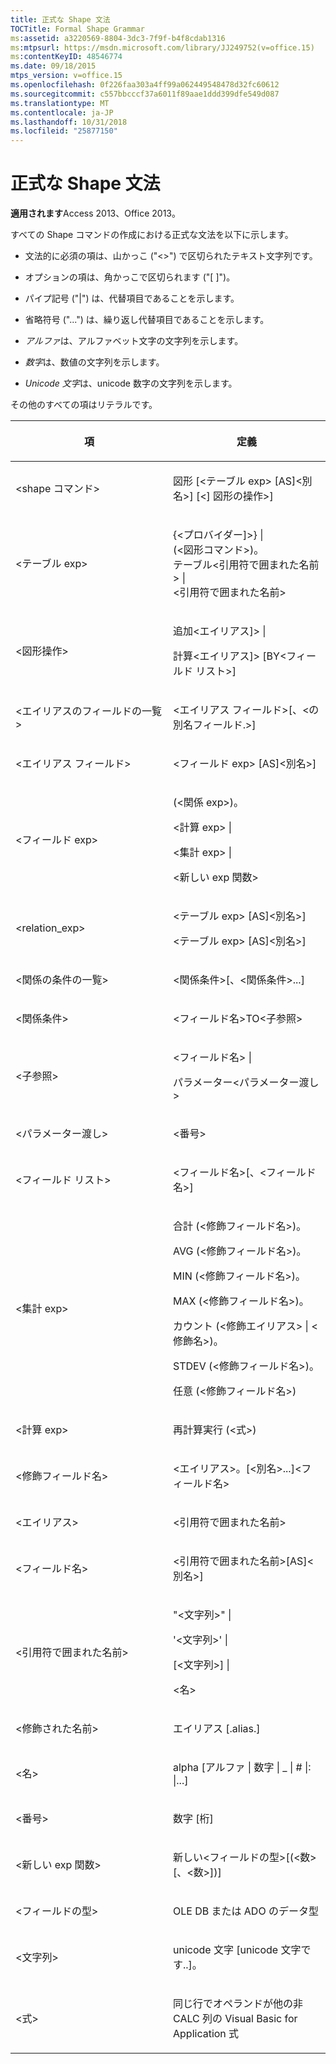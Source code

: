 ```yaml
---
title: 正式な Shape 文法
TOCTitle: Formal Shape Grammar
ms:assetid: a3220569-8804-3dc3-7f9f-b4f8cdab1316
ms:mtpsurl: https://msdn.microsoft.com/library/JJ249752(v=office.15)
ms:contentKeyID: 48546774
ms.date: 09/18/2015
mtps_version: v=office.15
ms.openlocfilehash: 0f226faa303a4ff99a062449548478d32fc60612
ms.sourcegitcommit: c557bbcccf37a6011f89aae1ddd399dfe549d087
ms.translationtype: MT
ms.contentlocale: ja-JP
ms.lasthandoff: 10/31/2018
ms.locfileid: "25877150"
---
```

# <a name="formal-shape-grammar"></a>正式な Shape 文法


**適用されます**Access 2013、Office 2013。

すべての Shape コマンドの作成における正式な文法を以下に示します。

  - 文法的に必須の項は、山かっこ ("\<\>") で区切られたテキスト文字列です。

  - オプションの項は、角かっこで区切られます ("\[ \]")。

  - パイプ記号 ("|") は、代替項目であることを示します。

  - 省略符号 ("...") は、繰り返し代替項目であることを示します。

  - *アルファ*は、アルファベット文字の文字列を示します。

  - *数字*は、数値の文字列を示します。

  - *Unicode 文字*は、unicode 数字の文字列を示します。

その他のすべての項はリテラルです。

<table>
<colgroup>
<col style="width: 50%" />
<col style="width: 50%" />
</colgroup>
<thead>
<tr class="header">
<th><p>項</p></th>
<th><p>定義</p></th>
</tr>
</thead>
<tbody>
<tr class="odd">
<td><p>&lt;shape コマンド&gt;</p></td>
<td><p>図形 [&lt;テーブル exp&gt; [AS]&lt;別名&gt;] [&lt;] 図形の操作&gt;]</p></td>
</tr>
<tr class="even">
<td><p>&lt;テーブル exp&gt;</p></td>
<td><p>{&lt;プロバイダー]&gt;} |<br />
(&lt;図形コマンド&gt;)。<br />
テーブル&lt;引用符で囲まれた名前&gt; |<br />
&lt;引用符で囲まれた名前&gt;</p></td>
</tr>
<tr class="odd">
<td><p>&lt;図形操作&gt;</p></td>
<td><p>追加&lt;エイリアス]&gt; |</p>
<p>計算&lt;エイリアス]&gt; [BY&lt;フィールド リスト&gt;]</p></td>
</tr>
<tr class="even">
<td><p>&lt;エイリアスのフィールドの一覧&gt;</p></td>
<td><p>&lt;エイリアス フィールド&gt;[、&lt;の別名フィールド.&gt;]</p></td>
</tr>
<tr class="odd">
<td><p>&lt;エイリアス フィールド&gt;</p></td>
<td><p>&lt;フィールド exp&gt; [AS]&lt;別名&gt;]</p></td>
</tr>
<tr class="even">
<td><p>&lt;フィールド exp&gt;</p></td>
<td><p>(&lt;関係 exp&gt;)。</p>
<p>&lt;計算 exp&gt; |</p>
<p>&lt;集計 exp&gt; |</p>
<p>&lt;新しい exp 関数&gt;</p></td>
</tr>
<tr class="odd">
<td><p>&lt;relation_exp&gt;</p></td>
<td><p>&lt;テーブル exp&gt; [AS]&lt;別名&gt;]</p>
<p>&lt;テーブル exp&gt; [AS]&lt;別名&gt;]</p></td>
</tr>
<tr class="even">
<td><p>&lt;関係の条件の一覧&gt;</p></td>
<td><p>&lt;関係条件&gt;[、&lt;関係条件&gt;...]</p></td>
</tr>
<tr class="odd">
<td><p>&lt;関係条件&gt;</p></td>
<td><p>&lt;フィールド名&gt;TO&lt;子参照&gt;</p></td>
</tr>
<tr class="even">
<td><p>&lt;子参照&gt;</p></td>
<td><p>&lt;フィールド名&gt; |</p>
<p>パラメーター&lt;パラメーター渡し&gt;</p></td>
</tr>
<tr class="odd">
<td><p>&lt;パラメーター渡し&gt;</p></td>
<td><p>&lt;番号&gt;</p></td>
</tr>
<tr class="even">
<td><p>&lt;フィールド リスト&gt;</p></td>
<td><p>&lt;フィールド名&gt;[、&lt;フィールド名&gt;]</p></td>
</tr>
<tr class="odd">
<td><p>&lt;集計 exp&gt;</p></td>
<td><p>合計 (&lt;修飾フィールド名&gt;)。</p>
<p>AVG (&lt;修飾フィールド名&gt;)。</p>
<p>MIN (&lt;修飾フィールド名&gt;)。</p>
<p>MAX (&lt;修飾フィールド名&gt;)。</p>
<p>カウント (&lt;修飾エイリアス&gt; | &lt;修飾名&gt;)。</p>
<p>STDEV (&lt;修飾フィールド名&gt;)。</p>
<p>任意 (&lt;修飾フィールド名&gt;)</p></td>
</tr>
<tr class="even">
<td><p>&lt;計算 exp&gt;</p></td>
<td><p>再計算実行 (&lt;式&gt;)</p></td>
</tr>
<tr class="odd">
<td><p>&lt;修飾フィールド名&gt;</p></td>
<td><p>&lt;エイリアス&gt;。[&lt;別名&gt;...]&lt;フィールド名&gt;</p></td>
</tr>
<tr class="even">
<td><p>&lt;エイリアス&gt;</p></td>
<td><p>&lt;引用符で囲まれた名前&gt;</p></td>
</tr>
<tr class="odd">
<td><p>&lt;フィールド名&gt;</p></td>
<td><p>&lt;引用符で囲まれた名前&gt;[AS]&lt;別名&gt;]</p></td>
</tr>
<tr class="even">
<td><p>&lt;引用符で囲まれた名前&gt;</p></td>
<td><p>&quot;&lt;文字列&gt;&quot; |</p>
<p>'&lt;文字列&gt;' |</p>
<p>[&lt;文字列&gt;] |</p>
<p>&lt;名&gt;</p></td>
</tr>
<tr class="odd">
<td><p>&lt;修飾された名前&gt;</p></td>
<td><p>エイリアス [.alias.]</p></td>
</tr>
<tr class="even">
<td><p>&lt;名&gt;</p></td>
<td><p>alpha [アルファ | 数字 | _ | # |: |...]</p></td>
</tr>
<tr class="odd">
<td><p>&lt;番号&gt;</p></td>
<td><p>数字 [桁]</p></td>
</tr>
<tr class="even">
<td><p>&lt;新しい exp 関数&gt;</p></td>
<td><p>新しい&lt;フィールドの型&gt;[(&lt;数&gt;[、&lt;数&gt;])]</p></td>
</tr>
<tr class="odd">
<td><p>&lt;フィールドの型&gt;</p></td>
<td><p>OLE DB または ADO のデータ型</p></td>
</tr>
<tr class="even">
<td><p>&lt;文字列&gt;</p></td>
<td><p>unicode 文字 [unicode 文字です..]。</p></td>
</tr>
<tr class="odd">
<td><p>&lt;式&gt;</p></td>
<td><p>同じ行でオペランドが他の非 CALC 列の Visual Basic for Application 式</p></td>
</tr>
</tbody>
</table>


